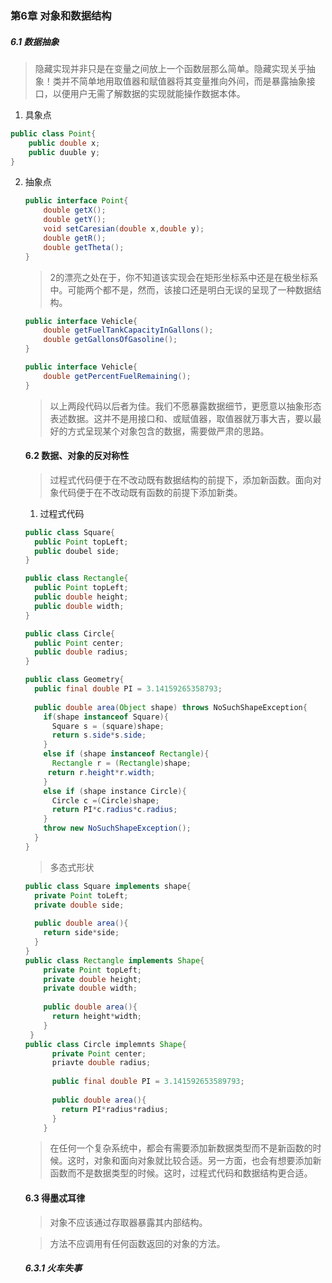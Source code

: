 ### 第6章 对象和数据结构

##### 6.1 数据抽象

> 隐藏实现并非只是在变量之间放上一个函数层那么简单。隐藏实现关乎抽象！类并不简单地用取值器和赋值器将其变量推向外间，而是暴露抽象接口，以便用户无需了解数据的实现就能操作数据本体。

1. 具象点

```java
public class Point{
    public double x;
    public duuble y;
}
```

2. 抽象点

   ```java
   public interface Point{
       double getX();
       double getY();
       void setCaresian(double x,double y);
       double getR();
       double getTheta();
   }
   ```

   > 2的漂亮之处在于，你不知道该实现会在矩形坐标系中还是在极坐标系中。可能两个都不是，然而，该接口还是明白无误的呈现了一种数据结构。

   ```java
   public interface Vehicle{
       double getFuelTankCapacityInGallons();
       double getGallonsOfGasoline();
   }
   ```

   ```java
   public interface Vehicle{
       double getPercentFuelRemaining();
   }
   ```

   > 以上两段代码以后者为佳。我们不愿暴露数据细节，更愿意以抽象形态表述数据。这并不是用接口和、或赋值器，取值器就万事大吉，要以最好的方式呈现某个对象包含的数据，需要做严肃的思路。

   #### 6.2 数据、对象的反对称性

   > 过程式代码便于在不改动既有数据结构的前提下，添加新函数。面向对象代码便于在不改动既有函数的前提下添加新类。
   
   1. 过程式代码
   
   ```java
   public class Square{
     public Point topLeft;
     public doubel side;
   }
   
   public class Rectangle{
     public Point topLeft;
     public double height;
     public double width;
   }
   
   public class Circle{
     public Point center;
     public double radius;
   }
   
   public class Geometry{
     public final double PI = 3.14159265358793;
     
     public double area(Object shape) throws NoSuchShapeException{
       if(shape instanceof Square){
         Square s = (square)shape;
         return s.side*s.side;
       }
       else if (shape instanceof Rectangle){
         Rectangle r = (Rectangle)shape;
       	return r.height*r.width;	
       }
       else if (shape instance Circle){
         Circle c =(Circle)shape;
         return PI*c.radius*c.radius;
       }
       throw new NoSuchShapeException();
     }
   }
   ```
   
   
   
   > 多态式形状
   
   ```java
   public class Square implements shape{
     private Point toLeft;
     private double side;
     
     public double area(){
       return side*side;
     }
   }
   public class Rectangle implements Shape{
       private Point topLeft;
       private double height;
       private double width;
   		
       public double area(){
         return height*width;
       }
    }
   public class Circle implemnts Shape{
         private Point center;
         priavte double radius;
         
         public final double PI = 3.141592653589793;
         
         public double area(){
           return PI*radius*radius;
         }
       }
   ```
   
   
   
   > 在任何一个复杂系统中，都会有需要添加新数据类型而不是新函数的时候。这时，对象和面向对象就比较合适。另一方面，也会有想要添加新函数而不是数据类型的时候。这时，过程式代码和数据结构更合适。
   
   #### 6.3 得墨忒耳律
   
   > 对象不应该通过存取器暴露其内部结构。
   
   > 方法不应调用有任何函数返回的对象的方法。
   
   ##### 6.3.1 火车失事
   
   
   
   



